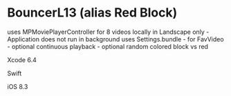 # BouncerL13 (alias Red Block)

uses MPMoviePlayerController for 8 videos locally in Landscape only
    - Application does not run in background
uses Settings.bundle
    - for FavVideo 
    - optional continuous playback 
    - optional random colored block vs red

Xcode 6.4 

Swift

iOS 8.3
